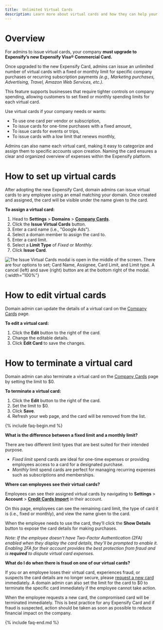 ```yaml
---
title:  Unlimited Virtual Cards
description: Learn more about virtual cards and how they can help your business gain efficiency and insight into company spending.
---
```


# Overview

For admins to issue virtual cards, your company **must upgrade to Expensify’s new Expensify Visa® Commercial Card.** 

Once upgraded to the new Expensify Card, admins can issue an unlimited number of virtual cards with a fixed or monthly limit for specific company purchases or recurring subscription payments _(e.g., Marketing purchases, Advertising, Travel, Amazon Web Services, etc.)._

This feature supports businesses that require tighter controls on company spending, allowing customers to set fixed or monthly spending limits for each virtual card. 

Use virtual cards if your company needs or wants:

- To use one card per vendor or subscription,
- To issue cards for one-time purchases with a fixed amount,
- To issue cards for events or trips,
- To issue cards with a low limit that renews monthly,

Admins can also name each virtual card, making it easy to categorize and assign them to specific accounts upon creation. Naming the card ensures a clear and organized overview of expenses within the Expensify platform.

# How to set up virtual cards

After adopting the new Expensify Card, domain admins can issue virtual cards to any employee using an email matching your domain. Once created and assigned, the card will be visible under the name given to the card. 

**To assign a virtual card:**

1. Head to **Settings** > **Domains** > [**Company Cards**](https://www.expensify.com/domain_companycards).
2. Click the **Issue Virtual Cards** button.
3. Enter a card name (i.e., "Google Ads").
4. Select a domain member to assign the card to.
5. Enter a card limit.
6. Select a **Limit Type** of _Fixed_ or _Monthly_.
7. Click **Issue Card**.

![The Issue Virtual Cards modal is open in the middle of the screen. There are four options to set; Card Name, Assignee, Card Limit, and Limit type. A cancel (left) and save (right) button are at the bottom right of the modal.]({{site.url}}/assets/images/AdminissuedVirtualCards.png){:width="100%"}

# How to edit virtual cards

Domain admin can update the details of a virtual card on the [Company Cards](https://www.expensify.com/domain_companycards) page.

**To edit a virtual card:**

1. Click the **Edit** button to the right of the card.
2. Change the editable details.
3. Click **Edit Card** to save the changes.

# How to terminate a virtual card

Domain admin can also terminate a virtual card on the [Company Cards](https://www.expensify.com/domain_companycards) page by setting the limit to $0.

**To terminate a virtual card:**

1. Click the **Edit** button to the right of the card.
2. Set the limit to $0.
3. Click **Save**.
4. Refresh your web page, and the card will be removed from the list.

{% include faq-begin.md %}

**What is the difference between a fixed limit and a monthly limit?**

There are two different limit types that are best suited for their intended purpose.

- _Fixed limit_ spend cards are ideal for one-time expenses or providing employees access to a card for a designated purchase. 
- _Monthly_ limit spend cards are perfect for managing recurring expenses such as subscriptions and memberships.

**Where can employees see their virtual cards?**

Employees can see their assigned virtual cards by navigating to **Settings** > **Account** > [**Credit Cards Import**](https://www.expensify.com/settings?param=%7B%22section%22:%22creditcards%22%7D) in their account.

On this page, employees can see the remaining card limit, the type of card it is (i.e., fixed or monthly), and view the name given to the card. 

When the employee needs to use the card, they’ll click the **Show Details** button to expose the card details for making purchases. 

_Note: If the employee doesn’t have Two-Factor Authentication (2FA) enabled when they display the card details, they’ll be prompted to enable it. Enabling 2FA for their account provides the best protection from fraud and is **required** to dispute virtual card expenses._ 

**What do I do when there is fraud on one of our virtual cards?**

If you or an employee loses their virtual card, experiences fraud, or suspects the card details are no longer secure, please [request a new card](https://help.expensify.com/articles/expensify-classic/expensify-card/Dispute-A-Transaction) immediately. A domain admin can also set the limit for the card to $0 to terminate the specific card immediately if the employee cannot take action.

When the employee requests a new card, the compromised card will be terminated immediately. This is best practice for any Expensify Card and if fraud is suspected, action should be taken as soon as possible to reduce financial impact on the company.

{% include faq-end.md %}

